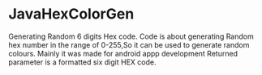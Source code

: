# JavaHexColorGen
Generating Random 6 digits Hex code.
Code is about generating Random hex number in the range of 0-255,So it can be used to generate random colours.
Mainly it was made for android appp development
Returned parameter is a formatted six digit HEX code.
